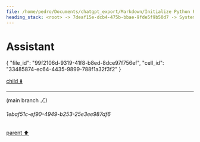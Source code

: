```yaml
---
file: /home/pedro/Documents/chatgpt_export/Markdown/Initialize Python Parser & Language.md
heading_stack: <root> -> 7deaf15e-dcb4-475b-bbae-9fde5f9b50d7 -> System -> 5a6cae08-3bad-4a1b-92fc-266c59c03560 -> System -> aaa2ddfa-521c-405d-b9e3-227ffc2bcaac -> User -> 6d8915d9-494c-4acc-8597-98c9519f6c8f -> Assistant -> 4aca064a-e9f9-44da-95a8-6f7790f3618d -> Tool -> 07a91a45-2df0-4247-a7c5-eed4c1d80d2b -> Assistant -> a2864381-72df-4235-b645-de3388a504fd -> Assistant -> 5241b676-ecc5-41db-bbd9-f39e12b4d5a1 -> Tool -> b69e85ff-b1d6-4f22-bd95-b04a7e6ce8ee -> Assistant
---
```

# Assistant

{
  "file_id": "99f2106d-9319-41f8-b8ed-8dce97f756ef",
  "cell_id": "33485874-ec64-4435-9899-788f1a32f3f2"
}

[child ⬇️](#1ebaf51c-ef90-4949-b253-25e3ee987df6)

---

(main branch ⎇)
###### 1ebaf51c-ef90-4949-b253-25e3ee987df6
[parent ⬆️](#b69e85ff-b1d6-4f22-bd95-b04a7e6ce8ee)
